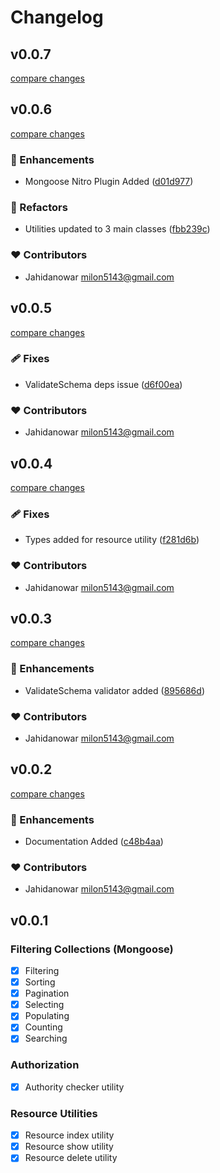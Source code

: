# Changelog

## v0.0.7

[compare changes](https://github.com/jahidanowar/nuxt-server-utils/compare/v0.0.6...v0.0.7)

## v0.0.6

[compare changes](https://github.com/jahidanowar/nuxt-server-utils/compare/v0.0.5...v0.0.6)


### 🚀 Enhancements

  - Mongoose Nitro Plugin Added ([d01d977](https://github.com/jahidanowar/nuxt-server-utils/commit/d01d977))

### 💅 Refactors

  - Utilities updated to 3 main classes ([fbb239c](https://github.com/jahidanowar/nuxt-server-utils/commit/fbb239c))

### ❤️  Contributors

- Jahidanowar <milon5143@gmail.com>

## v0.0.5

[compare changes](https://github.com/jahidanowar/nuxt-server-utils/compare/v0.0.4...v0.0.5)


### 🩹 Fixes

  - ValidateSchema deps issue ([d6f00ea](https://github.com/jahidanowar/nuxt-server-utils/commit/d6f00ea))

### ❤️  Contributors

- Jahidanowar <milon5143@gmail.com>

## v0.0.4

[compare changes](https://github.com/jahidanowar/nuxt-server-utils/compare/v0.0.3...v0.0.4)


### 🩹 Fixes

  - Types added for resource utility ([f281d6b](https://github.com/jahidanowar/nuxt-server-utils/commit/f281d6b))

### ❤️  Contributors

- Jahidanowar <milon5143@gmail.com>

## v0.0.3

[compare changes](https://github.com/jahidanowar/nuxt-server-utils/compare/v0.0.2...v0.0.3)


### 🚀 Enhancements

  - ValidateSchema validator added ([895686d](https://github.com/jahidanowar/nuxt-server-utils/commit/895686d))

### ❤️  Contributors

- Jahidanowar <milon5143@gmail.com>

## v0.0.2

[compare changes](https://github.com/jahidanowar/nuxt-server-utils/compare/v0.0.1...v0.0.2)


### 🚀 Enhancements

  - Documentation Added ([c48b4aa](https://github.com/jahidanowar/nuxt-server-utils/commit/c48b4aa))

### ❤️  Contributors

- Jahidanowar <milon5143@gmail.com>

## v0.0.1

### Filtering Collections (Mongoose)

- [x] Filtering
- [x] Sorting
- [x] Pagination
- [x] Selecting
- [x] Populating
- [x] Counting
- [x] Searching

### Authorization

- [x] Authority checker utility

### Resource Utilities

- [x] Resource index utility
- [x] Resource show utility
- [x] Resource delete utility

